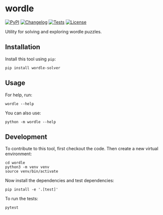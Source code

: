 # wordle

[![PyPI](https://img.shields.io/pypi/v/wordle.svg)](https://pypi.org/project/wordle/)
[![Changelog](https://img.shields.io/github/v/release/dkmar/wordle?include_prereleases&label=changelog)](https://github.com/dkmar/wordle/releases)
[![Tests](https://github.com/dkmar/wordle/workflows/Test/badge.svg)](https://github.com/dkmar/wordle/actions?query=workflow%3ATest)
[![License](https://img.shields.io/badge/license-Apache%202.0-blue.svg)](https://github.com/dkmar/wordle/blob/master/LICENSE)

Utility for solving and exploring wordle puzzles.

## Installation

Install this tool using `pip`:

    pip install wordle-solver

## Usage

For help, run:

    wordle --help

You can also use:

    python -m wordle --help

## Development

To contribute to this tool, first checkout the code. Then create a new virtual environment:

    cd wordle
    python3 -m venv venv
    source venv/bin/activate

Now install the dependencies and test dependencies:

    pip install -e '.[test]'

To run the tests:

    pytest
